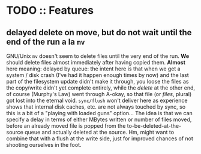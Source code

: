 # TODO :: Features

## delayed delete on move, but do not wait until the end of the run a la `mv`

GNU/Unix `mv` doesn't seem to delete files until the very end of the run. **We** should delete files almost immediately after having copied them. **Almost** here meaning: delayed by queue: the intent here is that when we get a system / disk crash (I've had it happen enough times by now) and the last part of the filesystem update didn't make it through, you loose the files as the copy/write didn't yet complete entirely, while the *delete* at the other end, of course (Murphy's Law) went through A-okay, so that file (or *files*, plural) got lost into the eternal void.
`sync/flush` won't deliver here as experience shows that internal disk caches, etc. are not always touched by sync, so this is a bit of a "playing with loaded guns" option... The idea is that we can specify a delay in terms of either MBytes written or number of files moved, before an already moved file is popped from the to-be-deleted-at-the-source queue and actually deleted at the source.
Hm, might want to combine that with a flush at the write side, just for improved chances of not shooting ourselves in the foot.


